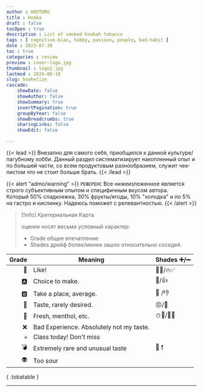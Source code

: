```yaml
---
author : HOOTORO
title : Hooka
draft : false
tocOpen : true
description : List of smoked hookah tobacco
tags : [ cognitive-bias, hobby, passion, people, bad-habit ]
date : 2023-07-30
toc : true
categories : review
preview : cover-logo.jpg
thumbnail : logo2.jpg
lastmod : 2024-08-10
slug: hooketize
cascade:
    showDate: false
    showAuthor: false
    showSummary: true
    invertPagination: true
    groupByYear: false
    showBreadcrumbs: true
    sharingLinks: false
    showEdit: false

---
```


{{< lead >}}
Внезапно для самого себя, приобщился к данной культуре/пагубному хобби.
Данный раздел систематизирует накопленный опыт и по большей части, со всем продуктовым разнообразием, служит чек-листом что не стоит больше брать.
{{< /lead >}}

{{< alert "admo/warning" >}} `РЕФЕРЕНС`
Все нижеизложенное является строго субъективным опытом и специфичным вкусом автора.  
Который 50% сладкоежка, 30% фрукты/ягоды, 10% "холодка" и по 5% на гастро и кислинку.
Надеюсь поможет с релевантностью.
{{< /alert >}}

> [!info] Критериальная Карта
> 
> оценки носят весьма условный характер:
>
> - Grade общее впечатление
> - Shades дрейф более/менее зашло относительно соседей.

| Grade | Meaning                                  | Shades ➕/➖ |
| ----: | ---------------------------------------- | :--------- |
|     👑 | Like!                                    | 💯💞/🔥✅      |
|     🅰️ | Choice to make.                          | 🥈/👍        |
|     🅱️ | Take a place, average.                   | 🥉 /👎       |
|     🍋 | Taste, rarely desired.                   | 😣/🤢        |
|     🥶 | Fresh, menthol, etc.                     | ⛄🍧/🧊💢      |
|     ❌ | Bad Experience. Absolutely not my taste. |            |
|     💀 | Class today! Don't miss                  |            |
|     💣 | Extremely rare and unusual taste         | 🧩 ❗        |
|     👽 | Too sour                                 |            |
{ .tobatable }

***
